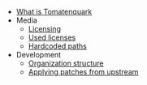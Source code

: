 * [What is Tomatenquark](README.md)
* Media
  * [Licensing](media/LICENSING.md.md)
  * [Used licenses](media/USED_LICENSES.md)
  * [Hardcoded paths](media/HARDCODED_PATHS.md)
* Development
  * [Organization structure](development/ORGANIZATION.md)
  * [Applying patches from upstream](development/UPSTREAM_PATCHES.md)
